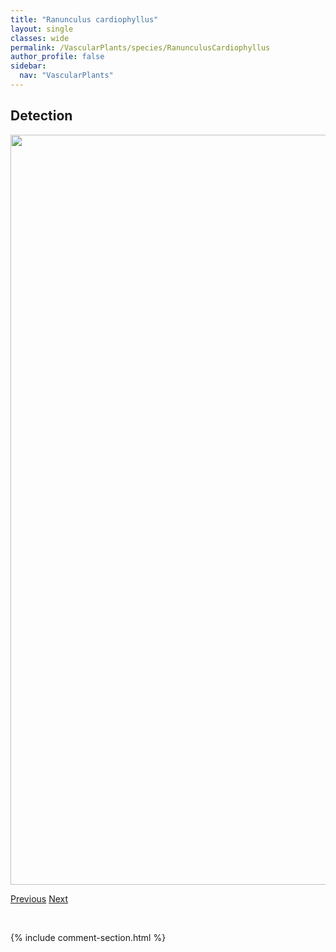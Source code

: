 ```yaml
---
title: "Ranunculus cardiophyllus"
layout: single
classes: wide
permalink: /VascularPlants/species/RanunculusCardiophyllus
author_profile: false
sidebar:
  nav: "VascularPlants"
---
```


<h2>Detection</h2>

<a href="https://drive.google.com/uc?export=view&id=1MXefwl9_7FzrzHwnW_pWwit5N7rh_Klg">
<img src="https://drive.google.com/uc?export=view&id=1MXefwl9_7FzrzHwnW_pWwit5N7rh_Klg" height = "1200" width = "800">
</a>


<a href="/DevelopmentWebsite/VascularPlants/species/RanunculusArcticus" class="pagination--pager" title="Ranunculus arcticus">Previous</a> <a href="/DevelopmentWebsite/VascularPlants/species/RanunculusGmelinii" class="pagination--pager" title="Yellow Water Crowfoot">Next</a>

<p>&nbsp;</p>

{% include comment-section.html %}
